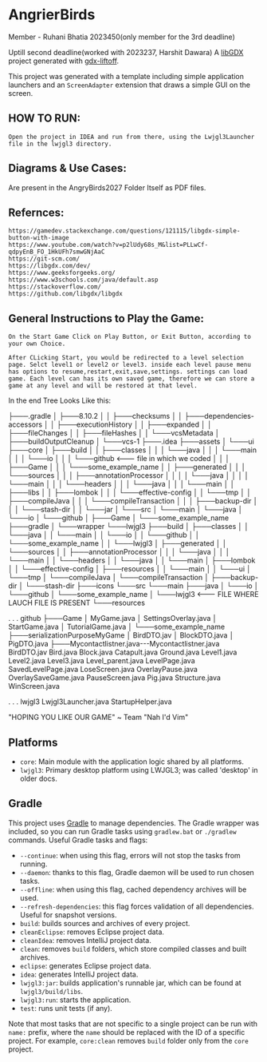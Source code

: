 # AngrierBirds
Member - Ruhani Bhatia 2023450(only member for the 3rd deadline)

Uptill second deadline(worked with 2023237, Harshit Dawara)
A [libGDX](https://libgdx.com/) project generated with [gdx-liftoff](https://github.com/libgdx/gdx-liftoff).

This project was generated with a template including simple application launchers and an `ScreenAdapter` extension that draws a simple GUI on the screen.


## HOW TO RUN: 
    Open the project in IDEA and run from there, using the Lwjgl3Launcher file in the lwjgl3 directory.

## Diagrams & Use Cases:
Are present in the AngryBirds2027 Folder Itself as PDF files.


## Refernces:
    https://gamedev.stackexchange.com/questions/121115/libgdx-simple-button-with-image
    https://www.youtube.com/watch?v=p2lUdy68s_M&list=PLLwCf-qdpyEnB_FO_1HkUFh7smwGNjAaC
    https://git-scm.com/
    https://libgdx.com/dev/
    https://www.geeksforgeeks.org/
    https://www.w3schools.com/java/default.asp
    https://stackoverflow.com/
    https://github.com/libgdx/libgdx 


## General Instructions to Play the Game:
    On the Start Game Click on Play Button, or Exit Button, according to your own Choice.

    After CLicking Start, you would be redirected to a level selection page. Selct level1 or level2 or level3. inside each level pause menu has options to resume,restart,exit,save,settings. settings can load game. Each level can has its own saved game, therefore we can store a game at any level and will be restored at that level.

    
In the end Tree Looks Like this:


├───.gradle
│   ├───8.10.2
│   │   ├───checksums
│   │   ├───dependencies-accessors
│   │   ├───executionHistory
│   │   ├───expanded
│   │   ├───fileChanges
│   │   ├───fileHashes
│   │   └───vcsMetadata
│   ├───buildOutputCleanup
│   └───vcs-1
├───.idea
├───assets
│   └───ui
├───core
│   ├───build
│   │   ├───classes
│   │   │   └───java
│   │   │       └───main
│   │   │           └───io
│   │   │               └───github              <--- file in which we coded
│   │   │                   ├───Game
│   │   │                   └───some_example_name
│   │   ├───generated
│   │   │   └───sources
│   │   │       ├───annotationProcessor
│   │   │       │   └───java
│   │   │       │       └───main
│   │   │       └───headers
│   │   │           └───java
│   │   │               └───main
│   │   ├───libs
│   │   ├───lombok
│   │   │   └───effective-config
│   │   └───tmp
│   │       ├───compileJava
│   │       │   └───compileTransaction
│   │       │       ├───backup-dir
│   │       │       └───stash-dir
│   │       └───jar
│   └───src
│       └───main
│           └───java
│               └───io
│                   └───github
│                       ├───Game
│                       └───some_example_name
├───gradle
│   └───wrapper
└───lwjgl3
    ├───build
    │   ├───classes
    │   │   └───java
    │   │       └───main
    │   │           └───io
    │   │               └───github
    │   │                   └───some_example_name
    │   │                       └───lwjgl3
    │   ├───generated
    │   │   └───sources
    │   │       ├───annotationProcessor
    │   │       │   └───java
    │   │       │       └───main
    │   │       └───headers
    │   │           └───java
    │   │               └───main
    │   ├───lombok
    │   │   └───effective-config
    │   ├───resources
    │   │   └───main
    │   │       └───ui
    │   └───tmp
    │       └───compileJava
    │           └───compileTransaction
    │               ├───backup-dir
    │               └───stash-dir
    ├───icons
    └───src
        └───main
            ├───java
            │   └───io
            │       └───github
            │           └───some_example_name
            │               └───lwjgl3          <--- FILE WHERE LAUCH FILE IS PRESENT 
            └───resources



.
.
.
github
├───Game
│       MyGame.java
│       SettingsOverlay.java
│       StartGame.java
│       TutorialGame.java
│
└───some_example_name
                 ├───serializationPurposeMyGame
                 │       BirdDTO.jav
                 │       BlockDTO.java
                 │       PigDTO.java
                  ├───Mycontactlistner.java---Mycontactlistner.java
        BirdDTO.jav
        Bird.java
        Block.java
        Catapult.java
        Ground.java
        Level1.java Level2.java Level3.java Level_parent.java
        LevelPage.java SavedLevelPage.java
        LoseScreen.java
        OverlayPause.java
        OverlaySaveGame.java
        PauseScreen.java
        Pig.java
        Structure.java
        WinScreen.java



.
.
.
lwjgl3
    Lwjgl3Launcher.java
    StartupHelper.java






"HOPING YOU LIKE OUR GAME" ~ Team "Nah I'd Vim"





## Platforms

- `core`: Main module with the application logic shared by all platforms.
- `lwjgl3`: Primary desktop platform using LWJGL3; was called 'desktop' in older docs.

## Gradle

This project uses [Gradle](https://gradle.org/) to manage dependencies.
The Gradle wrapper was included, so you can run Gradle tasks using `gradlew.bat` or `./gradlew` commands.
Useful Gradle tasks and flags:

- `--continue`: when using this flag, errors will not stop the tasks from running.
- `--daemon`: thanks to this flag, Gradle daemon will be used to run chosen tasks.
- `--offline`: when using this flag, cached dependency archives will be used.
- `--refresh-dependencies`: this flag forces validation of all dependencies. Useful for snapshot versions.
- `build`: builds sources and archives of every project.
- `cleanEclipse`: removes Eclipse project data.
- `cleanIdea`: removes IntelliJ project data.
- `clean`: removes `build` folders, which store compiled classes and built archives.
- `eclipse`: generates Eclipse project data.
- `idea`: generates IntelliJ project data.
- `lwjgl3:jar`: builds application's runnable jar, which can be found at `lwjgl3/build/libs`.
- `lwjgl3:run`: starts the application.
- `test`: runs unit tests (if any).

Note that most tasks that are not specific to a single project can be run with `name:` prefix, where the `name` should be replaced with the ID of a specific project.
For example, `core:clean` removes `build` folder only from the `core` project.
